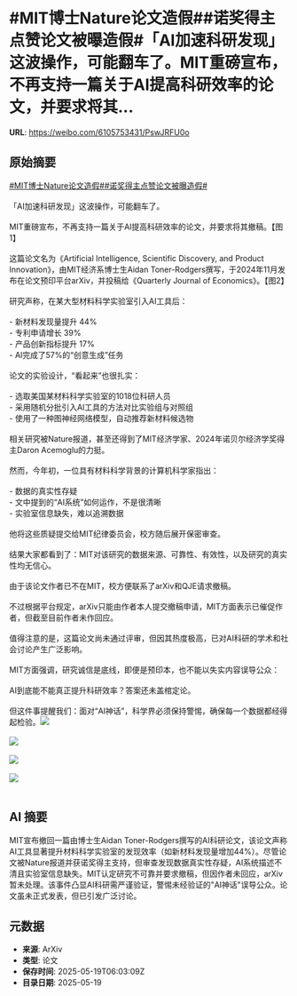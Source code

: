 # #MIT博士Nature论文造假##诺奖得主点赞论文被曝造假#「AI加速科研发现」这波操作，可能翻车了。MIT重磅宣布，不再支持一篇关于AI提高科研效率的论文，并要求将其...

**URL**: https://weibo.com/6105753431/PswJRFU0o

## 原始摘要

<a href="https://m.weibo.cn/search?containerid=231522type%3D1%26t%3D10%26q%3D%23MIT%E5%8D%9A%E5%A3%ABNature%E8%AE%BA%E6%96%87%E9%80%A0%E5%81%87%23&amp;extparam=%23MIT%E5%8D%9A%E5%A3%ABNature%E8%AE%BA%E6%96%87%E9%80%A0%E5%81%87%23" data-hide=""><span class="surl-text">#MIT博士Nature论文造假#</span></a><a href="https://m.weibo.cn/search?containerid=231522type%3D1%26t%3D10%26q%3D%23%E8%AF%BA%E5%A5%96%E5%BE%97%E4%B8%BB%E7%82%B9%E8%B5%9E%E8%AE%BA%E6%96%87%E8%A2%AB%E6%9B%9D%E9%80%A0%E5%81%87%23&amp;extparam=%23%E8%AF%BA%E5%A5%96%E5%BE%97%E4%B8%BB%E7%82%B9%E8%B5%9E%E8%AE%BA%E6%96%87%E8%A2%AB%E6%9B%9D%E9%80%A0%E5%81%87%23" data-hide=""><span class="surl-text">#诺奖得主点赞论文被曝造假#</span></a><br><br>「AI加速科研发现」这波操作，可能翻车了。<br><br>MIT重磅宣布，不再支持一篇关于AI提高科研效率的论文，并要求将其撤稿。【图1】<br><br>这篇论文名为《Artificial Intelligence, Scientific Discovery, and Product Innovation》，由MIT经济系博士生Aidan Toner-Rodgers撰写，于2024年11月发布在论文预印平台arXiv，并投稿给《Quarterly Journal of Economics》。【图2】<br><br>研究声称，在某大型材料科学实验室引入AI工具后：<br><br>- 新材料发现量提升 44%<br>- 专利申请增长 39%<br>- 产品创新指标提升 17%<br>- AI完成了57%的“创意生成”任务<br><br>论文的实验设计，“看起来”也很扎实：<br><br>- 选取美国某材料科学实验室的1018位科研人员<br>- 采用随机分批引入AI工具的方法对比实验组与对照组<br>- 使用了一种图神经网络模型，自动推荐新材料候选物<br><br>相关研究被Nature报道，甚至还得到了MIT经济学家、2024年诺贝尔经济学奖得主Daron Acemoglu的力挺。<br><br>然而，今年初，一位具有材料科学背景的计算机科学家指出：<br><br>- 数据的真实性存疑<br>- 文中提到的“AI系统”如何运作，不是很清晰<br>- 实验室信息缺失，难以追溯数据<br><br>他将这些质疑提交给MIT纪律委员会，校方随后展开保密审查。<br><br>结果大家都看到了：MIT对该研究的数据来源、可靠性、有效性，以及研究的真实性均无信心。<br><br>由于该论文作者已不在MIT，校方便联系了arXiv和QJE请求撤稿。<br><br>不过根据平台规定，arXiv只能由作者本人提交撤稿申请，MIT方面表示已催促作者，但截至目前作者未作回应。<br><br>值得注意的是，这篇论文尚未通过评审，但因其热度极高，已对AI科研的学术和社会讨论产生广泛影响。<br><br>MIT方面强调，研究诚信是底线，即便是预印本，也不能以失实内容误导公众：<br><br>AI到底能不能真正提升科研效率？答案还未盖棺定论。<br><br>但这件事提醒我们：面对“AI神话”，科学界必须保持警惕，确保每一个数据都经得起检验。<img style="" src="https://tvax2.sinaimg.cn/large/006Fd7o3ly1i1kols55enj30xa0u0tfq.jpg" referrerpolicy="no-referrer"><br><br><img style="" src="https://tvax3.sinaimg.cn/large/006Fd7o3ly1i1kolt2x86j30uy0u0tej.jpg" referrerpolicy="no-referrer"><br><br><img style="" src="https://tvax4.sinaimg.cn/large/006Fd7o3ly1i1koltkp1hj30w60sugow.jpg" referrerpolicy="no-referrer"><br><br><img style="" src="https://tvax1.sinaimg.cn/large/006Fd7o3ly1i1kolurmv4j30q40jedit.jpg" referrerpolicy="no-referrer"><br><br>

## AI 摘要

MIT宣布撤回一篇由博士生Aidan Toner-Rodgers撰写的AI科研论文，该论文声称AI工具显著提升材料科学实验室的发现效率（如新材料发现量增加44%）。尽管论文被Nature报道并获诺奖得主支持，但审查发现数据真实性存疑，AI系统描述不清且实验室信息缺失。MIT认定研究不可靠并要求撤稿，但因作者未回应，arXiv暂未处理。该事件凸显AI科研需严谨验证，警惕未经验证的"AI神话"误导公众。论文虽未正式发表，但已引发广泛讨论。

## 元数据

- **来源**: ArXiv
- **类型**: 论文
- **保存时间**: 2025-05-19T06:03:09Z
- **目录日期**: 2025-05-19

